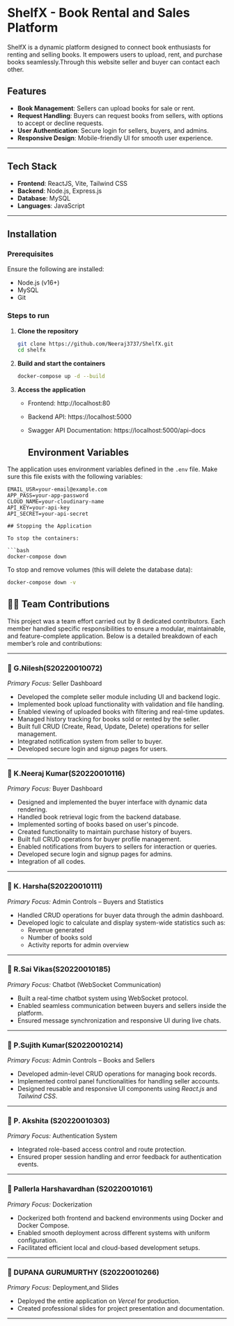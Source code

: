 # ShelfX - Book Rental and Sales Platform

ShelfX is a dynamic platform designed to connect book enthusiasts for renting and selling books. It empowers users to upload, rent, and purchase books seamlessly.Through this website seller and buyer can contact each other.

## Features

- **Book Management**: Sellers can upload books for sale or rent.
- **Request Handling**: Buyers can request books from sellers, with options to accept or decline requests.
- **User Authentication**: Secure login for sellers, buyers, and admins.
- **Responsive Design**: Mobile-friendly UI for smooth user experience.

---

## Tech Stack

- **Frontend**: ReactJS, Vite, Tailwind CSS
- **Backend**: Node.js, Express.js
- **Database**: MySQL
- **Languages**: JavaScript

---

## Installation

### Prerequisites
Ensure the following are installed:
- Node.js (v16+)
- MySQL
- Git

### Steps to run 

1. **Clone the repository**
   ```bash
   git clone https://github.com/Neeraj3737/ShelfX.git
   cd shelfx
   ```

2. **Build and start the containers**
   ```bash
   docker-compose up -d --build
   ```

3. **Access the application**
   - Frontend: http://localhost:80
   - Backend API: https://localhost:5000
   - Swagger API Documentation: https://localhost:5000/api-docs
  
     ## Environment Variables

The application uses environment variables defined in the `.env` file. Make sure this file exists with the following variables:

```
EMAIL_USR=your-email@example.com
APP_PASS=your-app-password
CLOUD_NAME=your-cloudinary-name
API_KEY=your-api-key
API_SECRET=your-api-secret

## Stopping the Application

To stop the containers:

```bash
docker-compose down
```

To stop and remove volumes (this will delete the database data):

```bash
docker-compose down -v
```
## 🧑‍💻 Team Contributions

This project was a team effort carried out by 8 dedicated contributors. Each member handled specific responsibilities to ensure a modular, maintainable, and feature-complete application. Below is a detailed breakdown of each member’s role and contributions:

---

### 🔹 G.Nilesh(S20220010072)

*Primary Focus:* Seller Dashboard

- Developed the complete seller module including UI and backend logic.
- Implemented book upload functionality with validation and file handling.
- Enabled viewing of uploaded books with filtering and real-time updates.
- Managed history tracking for books sold or rented by the seller.
- Built full CRUD (Create, Read, Update, Delete) operations for seller management.
- Integrated notification system from seller to buyer.
- Developed secure login and signup pages for users.
---

### 🔹 K.Neeraj Kumar(S20220010116) 

*Primary Focus:* Buyer Dashboard

- Designed and implemented the buyer interface with dynamic data rendering.
- Handled book retrieval logic from the backend database.
- Implemented sorting of books based on user's pincode.
- Created functionality to maintain purchase history of buyers.
- Built full CRUD operations for buyer profile management.
- Enabled notifications from buyers to sellers for interaction or queries.
- Developed secure login and signup pages for admins.
- Integration of all codes.

---

### 🔹 K. Harsha(S20220010111) 

*Primary Focus:* Admin Controls – Buyers and Statistics

- Handled CRUD operations for buyer data through the admin dashboard.
- Developed logic to calculate and display system-wide statistics such as:
  - Revenue generated
  - Number of books sold
  - Activity reports for admin overview
---

### 🔹 R.Sai Vikas(S20220010185) 

*Primary Focus:* Chatbot (WebSocket Communication)

- Built a real-time chatbot system using WebSocket protocol.
- Enabled seamless communication between buyers and sellers inside the platform.
- Ensured message synchronization and responsive UI during live chats.

---

### 🔹 P.Sujith Kumar(S20220010214) 

*Primary Focus:* Admin Controls – Books and Sellers

- Developed admin-level CRUD operations for managing book records.
- Implemented control panel functionalities for handling seller accounts.
- Designed reusable and responsive UI components using *React.js* and *Tailwind CSS*.
---

### 🔹 P. Akshita (S20220010303)

*Primary Focus:* Authentication System

- Integrated role-based access control and route protection.
- Ensured proper session handling and error feedback for authentication events.

---

### 🔹 Pallerla Harshavardhan (S20220010161)

*Primary Focus:* Dockerization

- Dockerized both frontend and backend environments using Docker and Docker Compose.
- Enabled smooth deployment across different systems with uniform configuration.
- Facilitated efficient local and cloud-based development setups.

---

### 🔹 DUPANA GURUMURTHY (S20220010266)

*Primary Focus:* Deployment,and Slides

- Deployed the entire application on *Vercel* for production.
- Created professional slides for project presentation and documentation.

---

